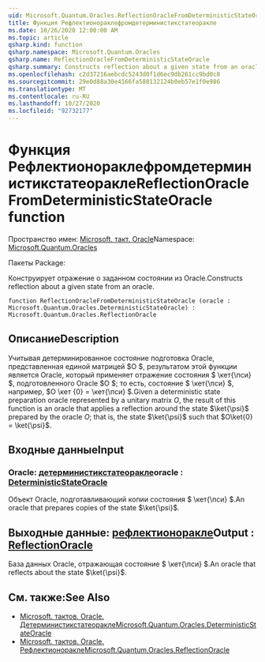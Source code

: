 ```yaml
---
uid: Microsoft.Quantum.Oracles.ReflectionOracleFromDeterministicStateOracle
title: Функция Рефлектионораклефромдетерминистикстатеоракле
ms.date: 10/26/2020 12:00:00 AM
ms.topic: article
qsharp.kind: function
qsharp.namespace: Microsoft.Quantum.Oracles
qsharp.name: ReflectionOracleFromDeterministicStateOracle
qsharp.summary: Constructs reflection about a given state from an oracle.
ms.openlocfilehash: c2d37216aebcdc5243d0f1d6ec9db261cc9bd0c8
ms.sourcegitcommit: 29e0d88a30e4166fa580132124b0eb57e1f0e986
ms.translationtype: MT
ms.contentlocale: ru-RU
ms.lasthandoff: 10/27/2020
ms.locfileid: "92732177"
---
```

# <a name="reflectionoraclefromdeterministicstateoracle-function"></a><span data-ttu-id="99bc4-102">Функция Рефлектионораклефромдетерминистикстатеоракле</span><span class="sxs-lookup"><span data-stu-id="99bc4-102">ReflectionOracleFromDeterministicStateOracle function</span></span>

<span data-ttu-id="99bc4-103">Пространство имен: [Microsoft. такт. Oracle](xref:Microsoft.Quantum.Oracles)</span><span class="sxs-lookup"><span data-stu-id="99bc4-103">Namespace: [Microsoft.Quantum.Oracles](xref:Microsoft.Quantum.Oracles)</span></span>

<span data-ttu-id="99bc4-104">Пакеты [](https://nuget.org/packages/)</span><span class="sxs-lookup"><span data-stu-id="99bc4-104">Package: [](https://nuget.org/packages/)</span></span>


<span data-ttu-id="99bc4-105">Конструирует отражение о заданном состоянии из Oracle.</span><span class="sxs-lookup"><span data-stu-id="99bc4-105">Constructs reflection about a given state from an oracle.</span></span>

```qsharp
function ReflectionOracleFromDeterministicStateOracle (oracle : Microsoft.Quantum.Oracles.DeterministicStateOracle) : Microsoft.Quantum.Oracles.ReflectionOracle
```


## <a name="description"></a><span data-ttu-id="99bc4-106">Описание</span><span class="sxs-lookup"><span data-stu-id="99bc4-106">Description</span></span>

<span data-ttu-id="99bc4-107">Учитывая детерминированное состояние подготовка Oracle, представленная единой матрицей $O $, результатом этой функции является Oracle, который применяет отражение состояния $ \кет{\пси} $, подготовленного Oracle $O $; то есть, состояние $ \кет{\пси} $, например, $O \кет {0} = \кет{\пси} $.</span><span class="sxs-lookup"><span data-stu-id="99bc4-107">Given a deterministic state preparation oracle represented by a unitary matrix $O$, the result of this function is an oracle that applies a reflection around the state $\ket{\psi}$ prepared by the oracle $O$; that is, the state $\ket{\psi}$ such that $O\ket{0} = \ket{\psi}$.</span></span>

## <a name="input"></a><span data-ttu-id="99bc4-108">Входные данные</span><span class="sxs-lookup"><span data-stu-id="99bc4-108">Input</span></span>

### <a name="oracle--deterministicstateoracle"></a><span data-ttu-id="99bc4-109">Oracle: [детерминистикстатеоракле](xref:Microsoft.Quantum.Oracles.DeterministicStateOracle)</span><span class="sxs-lookup"><span data-stu-id="99bc4-109">oracle : [DeterministicStateOracle](xref:Microsoft.Quantum.Oracles.DeterministicStateOracle)</span></span>

<span data-ttu-id="99bc4-110">Объект Oracle, подготавливающий копии состояния $ \кет{\пси} $.</span><span class="sxs-lookup"><span data-stu-id="99bc4-110">An oracle that prepares copies of the state $\ket{\psi}$.</span></span>



## <a name="output--reflectionoracle"></a><span data-ttu-id="99bc4-111">Выходные данные: [рефлектионоракле](xref:Microsoft.Quantum.Oracles.ReflectionOracle)</span><span class="sxs-lookup"><span data-stu-id="99bc4-111">Output : [ReflectionOracle](xref:Microsoft.Quantum.Oracles.ReflectionOracle)</span></span>

<span data-ttu-id="99bc4-112">База данных Oracle, отражающая состояние $ \кет{\пси} $.</span><span class="sxs-lookup"><span data-stu-id="99bc4-112">An oracle that reflects about the state $\ket{\psi}$.</span></span>

## <a name="see-also"></a><span data-ttu-id="99bc4-113">См. также:</span><span class="sxs-lookup"><span data-stu-id="99bc4-113">See Also</span></span>

- [<span data-ttu-id="99bc4-114">Microsoft. тактов. Oracle. Детерминистикстатеоракле</span><span class="sxs-lookup"><span data-stu-id="99bc4-114">Microsoft.Quantum.Oracles.DeterministicStateOracle</span></span>](xref:Microsoft.Quantum.Oracles.DeterministicStateOracle)
- [<span data-ttu-id="99bc4-115">Microsoft. тактов. Oracle. Рефлектионоракле</span><span class="sxs-lookup"><span data-stu-id="99bc4-115">Microsoft.Quantum.Oracles.ReflectionOracle</span></span>](xref:Microsoft.Quantum.Oracles.ReflectionOracle)